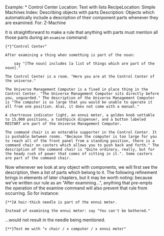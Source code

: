 Example: * Control Center
Location: Text with lists
RecipeLocation: Simple Machines
Index: Describing objects with parts
Description: Objects which automatically include a description of their component parts whenever they are examined.
For: Z-Machine

  
It is straightforward to make a rule that anything with parts must mention all those parts during an ``examine`` command:

  

``` inform7
{*}"Control Center"

After examining a thing when something is part of the noun:

	say "[The noun] includes [a list of things which are part of the noun]."

The Control Center is a room. "Here you are at the Control Center of the universe."

The Universe Management Computer is a fixed in place thing in the Control Center. "The Universe Management Computer sits directly before you, unguarded." The description of the Universe Management Computer is "The computer is so large that you would be unable to operate it all from one position. Alas, it does not come with a manual."

A chartreuse indicator light, an ennui meter, a golden knob settable to 15,000 positions, a toothpick dispenser, and a button labeled RESTART are part of the Universe Management Computer.

The command chair is an enterable supporter in the Control Center. It is pushable between rooms. "Because the computer is too large for you to reach all of the front panel from a standing position, there is a command chair on casters which allows you to push back and forth." The description of the command chair is "Quite ordinary, really, but for the heady rush of power that comes of sitting in it.". Some casters are part of the command chair.
```

  
Now whenever we look at any object with components, we will first see the description, then a list of parts which belong to it. The following refinement brings in elements of later chapters, but it may be worth noting: because we've written our rule as an "After examining...", anything that pre-empts the operation of the examine command will also prevent that rule from occurring. So for instance:

  

``` inform7
{**}A hair-thick needle is part of the ennui meter.

Instead of examining the ennui meter: say "You can't be bothered."
```

  
...would not result in the needle being mentioned.

  

``` inform7
{**}Test me with "x chair / x computer / x ennui meter"
```

